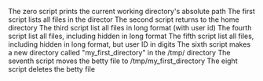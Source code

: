 The zero script prints the current working directory's absolute path
The first script lists all files in the director
The second script returns to the home directory
The third script list all files in long format (with user id)
The fourth script list all files, including hidden in long format
The fifth script list all files, including hidden in long format, but user ID in digits
The sixth script makes a new directory called "my_first_directory" in the /tmp/ directory
The seventh script moves the betty file to /tmp/my_first_directory
The eight script deletes the betty file

